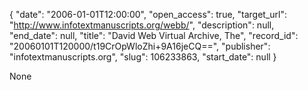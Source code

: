 {
  "date": "2006-01-01T12:00:00", 
  "open_access": true, 
  "target_url": "http://www.infotextmanuscripts.org/webb/", 
  "description": null, 
  "end_date": null, 
  "title": "David Web Virtual Archive, The", 
  "record_id": "20060101T120000/t19CrOpWloZhi+9A16jeCQ==", 
  "publisher": "infotextmanuscripts.org", 
  "slug": 106233863, 
  "start_date": null
}

None